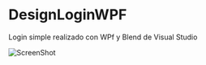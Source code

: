 # DesignLoginWPF
Login simple realizado con WPf y Blend de Visual Studio

![ScreenShot](https://raw.github.com/Gamas-G/DesignLoginWPF/master/screen/pantalla1.png)
